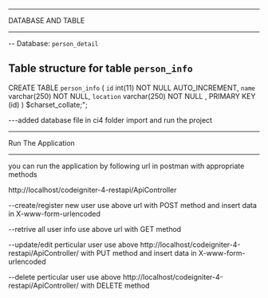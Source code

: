 
*****************
DATABASE AND TABLE 
*****************

-- Database: `person_detail`

Table structure for table `person_info`
--

CREATE TABLE `person_info` (
  `id` int(11) NOT NULL AUTO_INCREMENT,
  `name` varchar(250) NOT NULL,
  `location` varchar(250) NOT NULL ,
   PRIMARY KEY  (id)
	) $charset_collate;";

---added database file in ci4 folder import and run the project 
*****************
Run The Application
******************

you can run the application by following url in postman with appropriate methods

http://localhost/codeigniter-4-restapi/ApiController

--create/register new user use above url with POST method and insert data in X-www-form-urlencoded

--retrive all user info use above url with GET method 

--update/edit perticular user use above http://localhost/codeigniter-4-restapi/ApiController/<id value> with PUT method and insert data in X-www-form-urlencoded

--delete perticular user use above http://localhost/codeigniter-4-restapi/ApiController/<id value> with DELETE method 